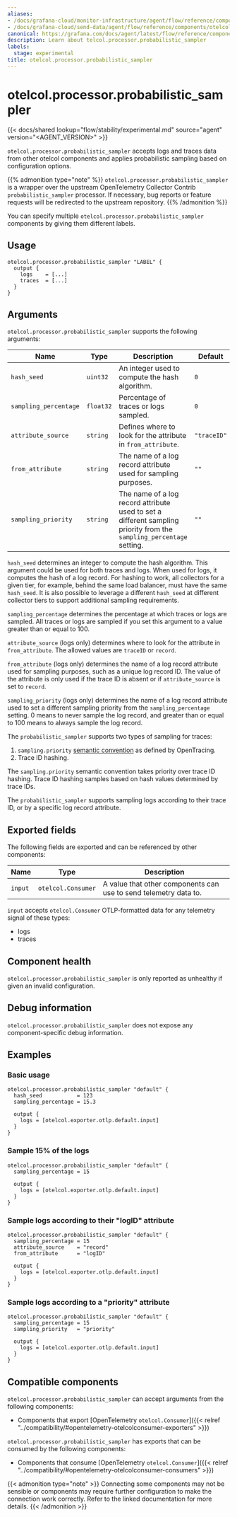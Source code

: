 ```yaml
---
aliases:
- /docs/grafana-cloud/monitor-infrastructure/agent/flow/reference/components/otelcol.processor.probabilistic_sampler/
- /docs/grafana-cloud/send-data/agent/flow/reference/components/otelcol.processor.probabilistic_sampler/
canonical: https://grafana.com/docs/agent/latest/flow/reference/components/otelcol.processor.probabilistic_sampler/
description: Learn about telcol.processor.probabilistic_sampler
labels:
  stage: experimental
title: otelcol.processor.probabilistic_sampler
---
```


# otelcol.processor.probabilistic_sampler

{{< docs/shared lookup="flow/stability/experimental.md" source="agent" version="<AGENT_VERSION>" >}}

`otelcol.processor.probabilistic_sampler` accepts logs and traces data from other otelcol components and applies probabilistic sampling based on configuration options.

{{% admonition type="note" %}}
`otelcol.processor.probabilistic_sampler` is a wrapper over the upstream
OpenTelemetry Collector Contrib `probabilistic_sampler` processor. If necessary, 
bug reports or feature requests will be redirected to the upstream repository.
{{% /admonition %}}

You can specify multiple `otelcol.processor.probabilistic_sampler` components by giving them
different labels.

## Usage

```river
otelcol.processor.probabilistic_sampler "LABEL" {
  output {
    logs    = [...]
    traces  = [...]
  }
}
```

## Arguments

`otelcol.processor.probabilistic_sampler` supports the following arguments:

Name | Type      | Description                                                                                                          | Default     | Required
---- |-----------|----------------------------------------------------------------------------------------------------------------------|-------------| --------
`hash_seed`               | `uint32`  | An integer used to compute the hash algorithm.                                                                       | `0`         | no
`sampling_percentage`     | `float32` | Percentage of traces or logs sampled.                                                                                | `0`         | no
`attribute_source`        | `string`  | Defines where to look for the attribute in `from_attribute`.                                                         | `"traceID"` | no
`from_attribute`          | `string`  | The name of a log record attribute used for sampling purposes.                                                       | `""`        | no
`sampling_priority`       | `string`  | The name of a log record attribute used to set a different sampling priority from the `sampling_percentage` setting. | `""`        | no

`hash_seed` determines an integer to compute the hash algorithm. This argument could be used for both traces and logs.
When used for logs, it computes the hash of a log record.
For hashing to work, all collectors for a given tier, for example, behind the same load balancer, must have the same `hash_seed`. 
It is also possible to leverage a different `hash_seed` at different collector tiers to support additional sampling requirements. 

`sampling_percentage` determines the percentage at which traces or logs are sampled. All traces or logs are sampled if you set this argument to a value greater than or equal to 100.

`attribute_source` (logs only) determines where to look for the attribute in `from_attribute`. The allowed values are `traceID` or `record`.  

`from_attribute` (logs only) determines the name of a log record attribute used for sampling purposes, such as a unique log record ID. The value of the attribute is only used if the trace ID is absent or if `attribute_source` is set to `record`.

`sampling_priority` (logs only) determines the name of a log record attribute used to set a different sampling priority from the `sampling_percentage` setting. 0 means to never sample the log record, and greater than or equal to 100 means to always sample the log record.

The `probabilistic_sampler` supports two types of sampling for traces:
1. `sampling.priority` [semantic
   convention](https://github.com/opentracing/specification/blob/master/semantic_conventions.md#span-tags-table) as defined by OpenTracing.
2. Trace ID hashing.

The `sampling.priority` semantic convention takes priority over trace ID hashing.
Trace ID hashing samples based on hash values determined by trace IDs.

The `probabilistic_sampler` supports sampling logs according to their trace ID, or by a specific log record attribute.

## Exported fields

The following fields are exported and can be referenced by other components:

Name | Type | Description
---- | ---- | -----------
`input` | `otelcol.Consumer` | A value that other components can use to send telemetry data to.

`input` accepts `otelcol.Consumer` OTLP-formatted data for any telemetry signal of these types:
* logs
* traces

## Component health

`otelcol.processor.probabilistic_sampler` is only reported as unhealthy if given an invalid
configuration.

## Debug information

`otelcol.processor.probabilistic_sampler` does not expose any component-specific debug
information.

## Examples

### Basic usage

```river
otelcol.processor.probabilistic_sampler "default" {
  hash_seed           = 123
  sampling_percentage = 15.3

  output {
    logs = [otelcol.exporter.otlp.default.input]
  }
}
```

### Sample 15% of the logs

```river
otelcol.processor.probabilistic_sampler "default" {
  sampling_percentage = 15

  output {
    logs = [otelcol.exporter.otlp.default.input]
  }
}
```

### Sample logs according to their "logID" attribute

```river
otelcol.processor.probabilistic_sampler "default" {
  sampling_percentage = 15
  attribute_source    = "record"
  from_attribute      = "logID"

  output {
    logs = [otelcol.exporter.otlp.default.input]
  }
}
```

### Sample logs according to a "priority" attribute 

```river
otelcol.processor.probabilistic_sampler "default" {
  sampling_percentage = 15
  sampling_priority   = "priority"

  output {
    logs = [otelcol.exporter.otlp.default.input]
  }
}
```
<!-- START GENERATED COMPATIBLE COMPONENTS -->

## Compatible components

`otelcol.processor.probabilistic_sampler` can accept arguments from the following components:

- Components that export [OpenTelemetry `otelcol.Consumer`]({{< relref "../compatibility/#opentelemetry-otelcolconsumer-exporters" >}})

`otelcol.processor.probabilistic_sampler` has exports that can be consumed by the following components:

- Components that consume [OpenTelemetry `otelcol.Consumer`]({{< relref "../compatibility/#opentelemetry-otelcolconsumer-consumers" >}})

{{< admonition type="note" >}}
Connecting some components may not be sensible or components may require further configuration to make the connection work correctly.
Refer to the linked documentation for more details.
{{< /admonition >}}

<!-- END GENERATED COMPATIBLE COMPONENTS -->